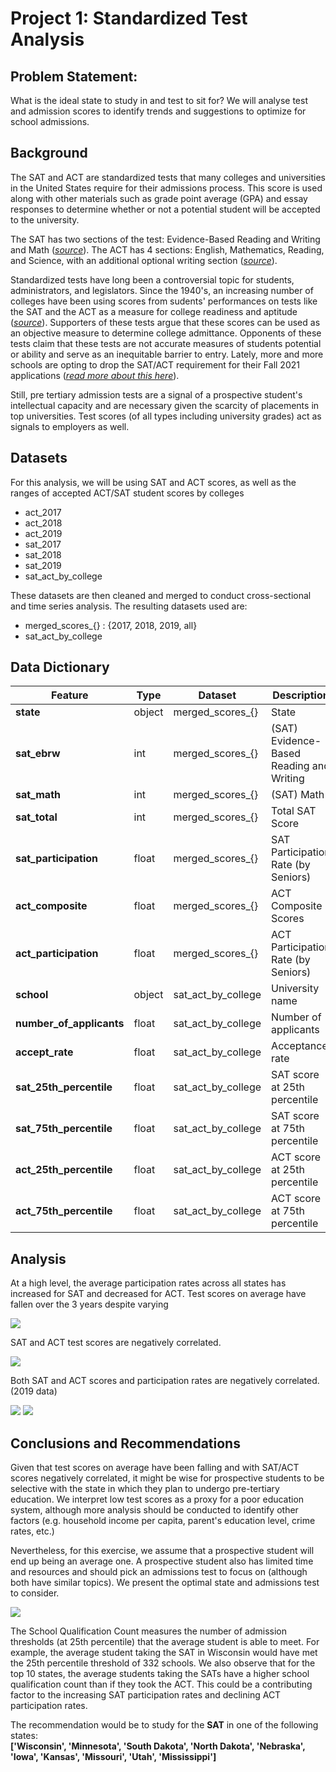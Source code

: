 # Project 1: Standardized Test Analysis

## Problem Statement:
What is the ideal state to study in and test to sit for? We will analyse test and admission scores to identify trends and suggestions to optimize for school admissions.

## Background

The SAT and ACT are standardized tests that many colleges and universities in the United States require for their admissions process. This score is used along with other materials such as grade point average (GPA) and essay responses to determine whether or not a potential student will be accepted to the university.

The SAT has two sections of the test: Evidence-Based Reading and Writing and Math ([*source*](https://www.princetonreview.com/college/sat-sections)). The ACT has 4 sections: English, Mathematics, Reading, and Science, with an additional optional writing section ([*source*](https://www.act.org/content/act/en/products-and-services/the-act/scores/understanding-your-scores.html)). 

Standardized tests have long been a controversial topic for students, administrators, and legislators. Since the 1940's, an increasing number of colleges have been using scores from sudents' performances on tests like the SAT and the ACT as a measure for college readiness and aptitude ([*source*](https://www.minotdailynews.com/news/local-news/2017/04/a-brief-history-of-the-sat-and-act/)). Supporters of these tests argue that these scores can be used as an objective measure to determine college admittance. Opponents of these tests claim that these tests are not accurate measures of students potential or ability and serve as an inequitable barrier to entry. Lately, more and more schools are opting to drop the SAT/ACT requirement for their Fall 2021 applications ([*read more about this here*](https://www.cnn.com/2020/04/14/us/coronavirus-colleges-sat-act-test-trnd/index.html)).

Still, pre tertiary admission tests are a signal of a prospective student's intellectual capacity and are necessary given the scarcity of placements in top universities. Test scores (of all types including university grades) act as signals to employers as well.

## Datasets

For this analysis, we will be using SAT and ACT scores, as well as the ranges of accepted ACT/SAT student scores by colleges
* act_2017
* act_2018
* act_2019
* sat_2017
* sat_2018
* sat_2019
* sat_act_by_college

These datasets are then cleaned and merged to conduct cross-sectional and time series analysis. The resulting datasets used are:
* merged_scores_{} : {2017, 2018, 2019, all}
* sat_act_by_college

## Data Dictionary

|Feature|Type|Dataset|Description|
|---|---|---|---|
|__state__|object|merged_scores_{}|State|
|__sat_ebrw__|int|merged_scores_{}|(SAT) Evidence-Based Reading and Writing|
|__sat_math__|int|merged_scores_{}|(SAT) Math|
|__sat_total__|int|merged_scores_{}|Total SAT Score|
|__sat_participation__|float|merged_scores_{}|SAT Participation Rate (by Seniors)|
|__act_composite__|float|merged_scores_{}|ACT Composite Scores|
|__act_participation__|float|merged_scores_{}|ACT Participation Rate (by Seniors)|
|__school__|object|sat_act_by_college|University name|
|__number_of_applicants__|float|sat_act_by_college|Number of applicants|
|__accept_rate__|float|sat_act_by_college|Acceptance rate|
|__sat_25th_percentile__|float|sat_act_by_college|SAT score at 25th percentile|
|__sat_75th_percentile__|float|sat_act_by_college|SAT score at 75th percentile|
|__act_25th_percentile__|float|sat_act_by_college|ACT score at 25th percentile|
|__act_75th_percentile__|float|sat_act_by_college|ACT score at 75th percentile|


## Analysis

At a high level, the average participation rates across all states has increased for SAT and decreased for ACT. 
Test scores on average have fallen over the 3 years despite varying 

<img src="https://github.com/eugenekhoo1/project_1/blob/90ce956c8e0e3f11a9d88ed181e37c45a76e7ee2/images/year_on_year_summary.png">

SAT and ACT test scores are negatively correlated. 

<img src="https://github.com/eugenekhoo1/project_1/blob/90ce956c8e0e3f11a9d88ed181e37c45a76e7ee2/images/test_score_correlation_matrix.png">

Both SAT and ACT scores and participation rates are negatively correlated. (2019 data)

<img src="https://github.com/eugenekhoo1/project_1/blob/90ce956c8e0e3f11a9d88ed181e37c45a76e7ee2/images/sat_scores_vs_participation.png">

<img src="https://github.com/eugenekhoo1/project_1/blob/90ce956c8e0e3f11a9d88ed181e37c45a76e7ee2/images/act_scores_vs_participation.png">

## Conclusions and Recommendations

Given that test scores on average have been falling and with SAT/ACT scores negatively correlated, it might be wise for prospective students to be selective with the state in which they plan to undergo pre-tertiary education. We interpret low test scores as a proxy for a poor education system, although more analysis should be conducted to identify other factors (e.g. household income per capita, parent's education level, crime rates, etc.)

Nevertheless, for this exercise, we assume that a prospective student will end up being an average one. A prospective student also has limited time and resources and should pick an admissions test to focus on (although both have similar topics). We present the optimal state and admissions test to consider.

<img src="https://github.com/eugenekhoo1/project_1/blob/bec43865fed0406c47d87c188a3d2c846bfe7e3b/images/school_qualification_count1.png">

The School Qualification Count measures the number of admission thresholds (at 25th percentile) that the average student is able to meet. For example, the average student taking the SAT in Wisconsin would have met the 25th percentile threshold of 332 schools. We also observe that for the top 10 states, the average students taking the SATs have a higher school qualification count than if they took the ACT. This could be a contributing factor to the increasing SAT participation rates and declining ACT participation rates.

The recommendation would be to study for the __SAT__ in one of the following states:
<br> __['Wisconsin', 'Minnesota', 'South Dakota', 'North Dakota', 'Nebraska', 'Iowa', 'Kansas', 'Missouri', 'Utah', 'Mississippi']__
